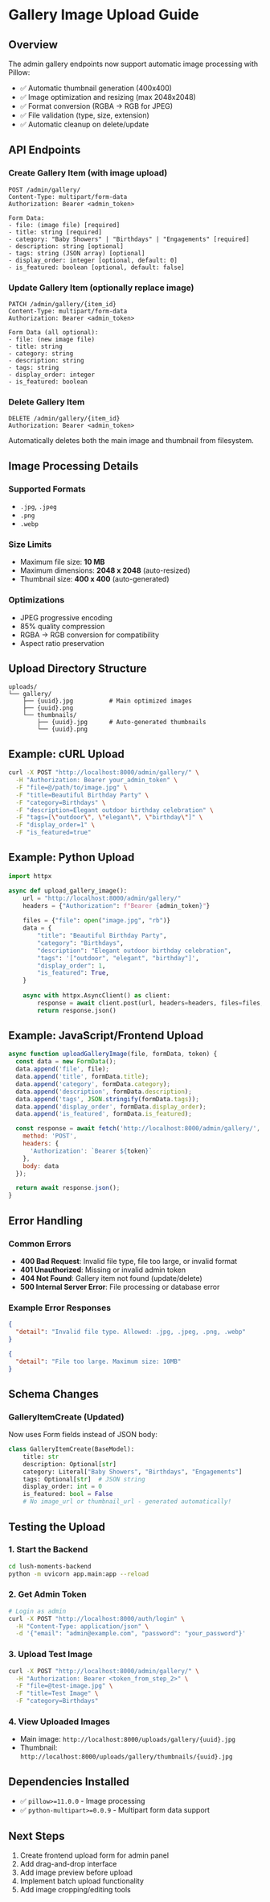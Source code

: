 # Gallery Image Upload Guide

## Overview
The admin gallery endpoints now support automatic image processing with Pillow:
- ✅ Automatic thumbnail generation (400x400)
- ✅ Image optimization and resizing (max 2048x2048)
- ✅ Format conversion (RGBA → RGB for JPEG)
- ✅ File validation (type, size, extension)
- ✅ Automatic cleanup on delete/update

## API Endpoints

### Create Gallery Item (with image upload)
```http
POST /admin/gallery/
Content-Type: multipart/form-data
Authorization: Bearer <admin_token>

Form Data:
- file: (image file) [required]
- title: string [required]
- category: "Baby Showers" | "Birthdays" | "Engagements" [required]
- description: string [optional]
- tags: string (JSON array) [optional]
- display_order: integer [optional, default: 0]
- is_featured: boolean [optional, default: false]
```

### Update Gallery Item (optionally replace image)
```http
PATCH /admin/gallery/{item_id}
Content-Type: multipart/form-data
Authorization: Bearer <admin_token>

Form Data (all optional):
- file: (new image file)
- title: string
- category: string
- description: string
- tags: string
- display_order: integer
- is_featured: boolean
```

### Delete Gallery Item
```http
DELETE /admin/gallery/{item_id}
Authorization: Bearer <admin_token>
```
Automatically deletes both the main image and thumbnail from filesystem.

## Image Processing Details

### Supported Formats
- `.jpg`, `.jpeg`
- `.png`
- `.webp`

### Size Limits
- Maximum file size: **10 MB**
- Maximum dimensions: **2048 x 2048** (auto-resized)
- Thumbnail size: **400 x 400** (auto-generated)

### Optimizations
- JPEG progressive encoding
- 85% quality compression
- RGBA → RGB conversion for compatibility
- Aspect ratio preservation

## Upload Directory Structure
```
uploads/
└── gallery/
    ├── {uuid}.jpg          # Main optimized images
    ├── {uuid}.png
    └── thumbnails/
        ├── {uuid}.jpg      # Auto-generated thumbnails
        └── {uuid}.png
```

## Example: cURL Upload
```bash
curl -X POST "http://localhost:8000/admin/gallery/" \
  -H "Authorization: Bearer your_admin_token" \
  -F "file=@/path/to/image.jpg" \
  -F "title=Beautiful Birthday Party" \
  -F "category=Birthdays" \
  -F "description=Elegant outdoor birthday celebration" \
  -F "tags=[\"outdoor\", \"elegant\", \"birthday\"]" \
  -F "display_order=1" \
  -F "is_featured=true"
```

## Example: Python Upload
```python
import httpx

async def upload_gallery_image():
    url = "http://localhost:8000/admin/gallery/"
    headers = {"Authorization": f"Bearer {admin_token}"}
    
    files = {"file": open("image.jpg", "rb")}
    data = {
        "title": "Beautiful Birthday Party",
        "category": "Birthdays",
        "description": "Elegant outdoor birthday celebration",
        "tags": '["outdoor", "elegant", "birthday"]',
        "display_order": 1,
        "is_featured": True,
    }
    
    async with httpx.AsyncClient() as client:
        response = await client.post(url, headers=headers, files=files, data=data)
        return response.json()
```

## Example: JavaScript/Frontend Upload
```javascript
async function uploadGalleryImage(file, formData, token) {
  const data = new FormData();
  data.append('file', file);
  data.append('title', formData.title);
  data.append('category', formData.category);
  data.append('description', formData.description);
  data.append('tags', JSON.stringify(formData.tags));
  data.append('display_order', formData.display_order);
  data.append('is_featured', formData.is_featured);

  const response = await fetch('http://localhost:8000/admin/gallery/', {
    method: 'POST',
    headers: {
      'Authorization': `Bearer ${token}`
    },
    body: data
  });

  return await response.json();
}
```

## Error Handling

### Common Errors
- **400 Bad Request**: Invalid file type, file too large, or invalid format
- **401 Unauthorized**: Missing or invalid admin token
- **404 Not Found**: Gallery item not found (update/delete)
- **500 Internal Server Error**: File processing or database error

### Example Error Responses
```json
{
  "detail": "Invalid file type. Allowed: .jpg, .jpeg, .png, .webp"
}
```

```json
{
  "detail": "File too large. Maximum size: 10MB"
}
```

## Schema Changes

### GalleryItemCreate (Updated)
Now uses Form fields instead of JSON body:
```python
class GalleryItemCreate(BaseModel):
    title: str
    description: Optional[str]
    category: Literal["Baby Showers", "Birthdays", "Engagements"]
    tags: Optional[str]  # JSON string
    display_order: int = 0
    is_featured: bool = False
    # No image_url or thumbnail_url - generated automatically!
```

## Testing the Upload

### 1. Start the Backend
```bash
cd lush-moments-backend
python -m uvicorn app.main:app --reload
```

### 2. Get Admin Token
```bash
# Login as admin
curl -X POST "http://localhost:8000/auth/login" \
  -H "Content-Type: application/json" \
  -d '{"email": "admin@example.com", "password": "your_password"}'
```

### 3. Upload Test Image
```bash
curl -X POST "http://localhost:8000/admin/gallery/" \
  -H "Authorization: Bearer <token_from_step_2>" \
  -F "file=@test-image.jpg" \
  -F "title=Test Image" \
  -F "category=Birthdays"
```

### 4. View Uploaded Images
- Main image: `http://localhost:8000/uploads/gallery/{uuid}.jpg`
- Thumbnail: `http://localhost:8000/uploads/gallery/thumbnails/{uuid}.jpg`

## Dependencies Installed
- ✅ `pillow>=11.0.0` - Image processing
- ✅ `python-multipart>=0.0.9` - Multipart form data support

## Next Steps
1. Create frontend upload form for admin panel
2. Add drag-and-drop interface
3. Add image preview before upload
4. Implement batch upload functionality
5. Add image cropping/editing tools
